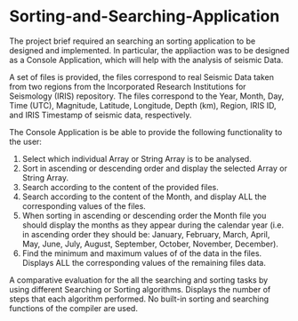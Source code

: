 # Sorting-and-Searching-Application

The project brief required an searching an sorting application to be designed and implemented. In particular, the appliaction 
was to be designed as a Console Application, which will help with the analysis of seismic Data.

A set of files is provided, the files correspond to real Seismic Data taken from two regions from the Incorporated Research
Institutions for Seismology (IRIS) repository. The files correspond to the Year, Month, Day, Time (UTC), Magnitude, Latitude, Longitude,
Depth (km), Region, IRIS ID, and IRIS Timestamp of seismic data, respectively.

The Console Application is be able to provide the following functionality to the user:

1. Select which individual Array or String Array is to be analysed.
2. Sort in ascending or descending order and display the selected Array or String Array. 
3. Search according to the content of the provided files.
4. Search according to the content of the Month, and display ALL the corresponding values of the files.
5. When sorting in ascending or descending order the Month file you should display the months as they appear during the calendar year (i.e. in ascending order they should be: January, February, March, April, May, June, July, August, September, October, November, December).
6. Find the minimum and maximum values of of the data in the files. Displays ALL the corresponding values of the remaining files data.

A comparative evaluation for the all the searching and sorting tasks by using different Searching or Sorting algorithms. Displays the number of steps that each algorithm performed. No built-in sorting and searching functions of the compiler are used.
